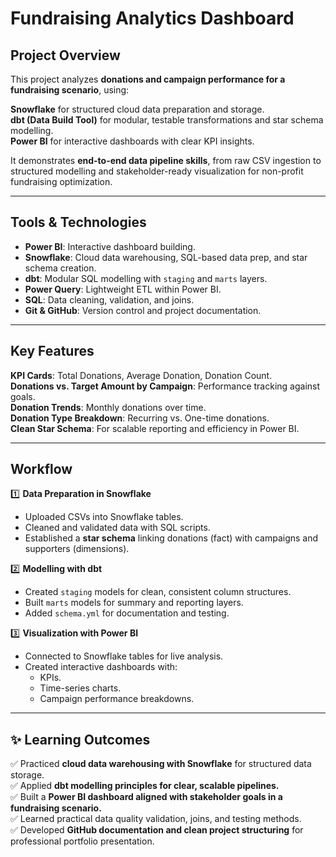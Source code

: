 # Fundraising Analytics Dashboard

##  Project Overview

This project analyzes **donations and campaign performance for a fundraising scenario**, using:

 **Snowflake** for structured cloud data preparation and storage.  
 **dbt (Data Build Tool)** for modular, testable transformations and star schema modelling.  
 **Power BI** for interactive dashboards with clear KPI insights.

It demonstrates **end-to-end data pipeline skills**, from raw CSV ingestion to structured modelling and stakeholder-ready visualization for non-profit fundraising optimization.

---

##  Tools & Technologies

- **Power BI**: Interactive dashboard building.
- **Snowflake**: Cloud data warehousing, SQL-based data prep, and star schema creation.
- **dbt**: Modular SQL modelling with `staging` and `marts` layers.
- **Power Query**: Lightweight ETL within Power BI.
- **SQL**: Data cleaning, validation, and joins.
- **Git & GitHub**: Version control and project documentation.

---

##  Key Features

 **KPI Cards**: Total Donations, Average Donation, Donation Count.  
 **Donations vs. Target Amount by Campaign**: Performance tracking against goals.  
 **Donation Trends**: Monthly donations over time.  
 **Donation Type Breakdown**: Recurring vs. One-time donations.  
 **Clean Star Schema**: For scalable reporting and efficiency in Power BI.

---

##  Workflow

1️⃣ **Data Preparation in Snowflake**
- Uploaded CSVs into Snowflake tables.
- Cleaned and validated data with SQL scripts.
- Established a **star schema** linking donations (fact) with campaigns and supporters (dimensions).

2️⃣ **Modelling with dbt**
- Created `staging` models for clean, consistent column structures.
- Built `marts` models for summary and reporting layers.
- Added `schema.yml` for documentation and testing.

3️⃣ **Visualization with Power BI**
- Connected to Snowflake tables for live analysis.
- Created interactive dashboards with:
   - KPIs.
   - Time-series charts.
   - Campaign performance breakdowns.

---

## ✨ Learning Outcomes

✅ Practiced **cloud data warehousing with Snowflake** for structured data storage.  
✅ Applied **dbt modelling principles for clear, scalable pipelines.**  
✅ Built a **Power BI dashboard aligned with stakeholder goals in a fundraising scenario.**  
✅ Learned practical data quality validation, joins, and testing methods.  
✅ Developed **GitHub documentation and clean project structuring** for professional portfolio presentation.
